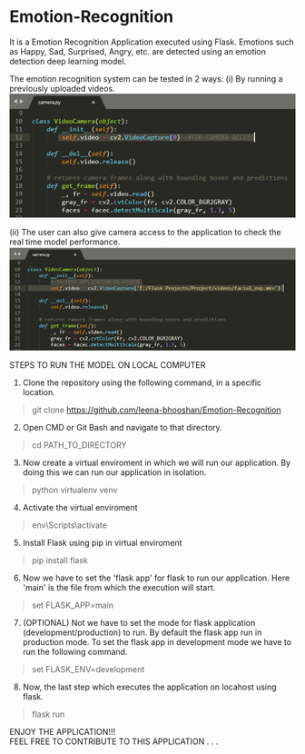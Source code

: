 # Emotion-Recognition
It is a Emotion Recognition Application executed using Flask. Emotions such as Happy, Sad, Surprised, Angry, etc. are detected using an emotion detection deep learning model.

The emotion recognition system can be tested in 2 ways: 
(i) By running a previously uploaded videos. 
![Screenshot](static/camera_access.PNG)

(ii) The user can also give camera access to the application to check the real time model performance.
![Screenshot](static/video_access'.PNG)

STEPS TO RUN THE MODEL ON LOCAL COMPUTER
1. Clone the repository using the following command, in a specific location.
  >git clone https://github.com/leena-bhooshan/Emotion-Recognition

2. Open CMD or Git Bash and navigate to that directory.
  >cd PATH_TO_DIRECTORY

3. Now create a virtual enviroment in which we will run our application. By doing this we can run our application in isolation.
  >python virtualenv venv

4. Activate the virtual enviroment
  >env\Scripts\activate

5. Install Flask using pip in virtual enviroment
  >pip install flask

6. Now we have to set the 'flask app' for flask to run our application. Here 'main' is the file from which the execution will start.
  >set FLASK_APP=main

7. (OPTIONAL) Not we have to set the mode for flask application (development/production) to run. By default the flask app run in production mode. To set the flask app in development mode we have to run the following command.
  >set FLASK_ENV=development

8. Now, the last step which executes the application on locahost using flask.
  >flask run

  ENJOY THE APPLICATION!!!    
  FEEL FREE TO CONTRIBUTE TO THIS APPLICATION . . .

  
 
